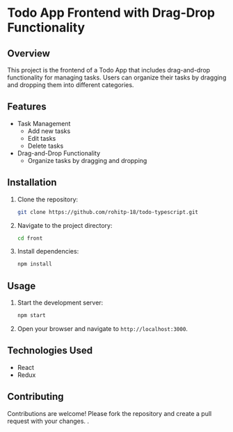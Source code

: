 # Todo App Frontend with Drag-Drop Functionality

## Overview

This project is the frontend of a Todo App that includes drag-and-drop functionality for managing tasks. Users can organize their tasks by dragging and dropping them into different categories.

## Features

- Task Management
  - Add new tasks
  - Edit tasks
  - Delete tasks
- Drag-and-Drop Functionality
  - Organize tasks by dragging and dropping

## Installation

1. Clone the repository:
   ```bash
   git clone https://github.com/rohitp-18/todo-typescript.git
   ```
2. Navigate to the project directory:
   ```bash
   cd front
   ```
3. Install dependencies:
   ```bash
   npm install
   ```

## Usage

1. Start the development server:
   ```bash
   npm start
   ```
2. Open your browser and navigate to `http://localhost:3000`.

## Technologies Used

- React
- Redux

## Contributing

Contributions are welcome! Please fork the repository and create a pull request with your changes.
.
